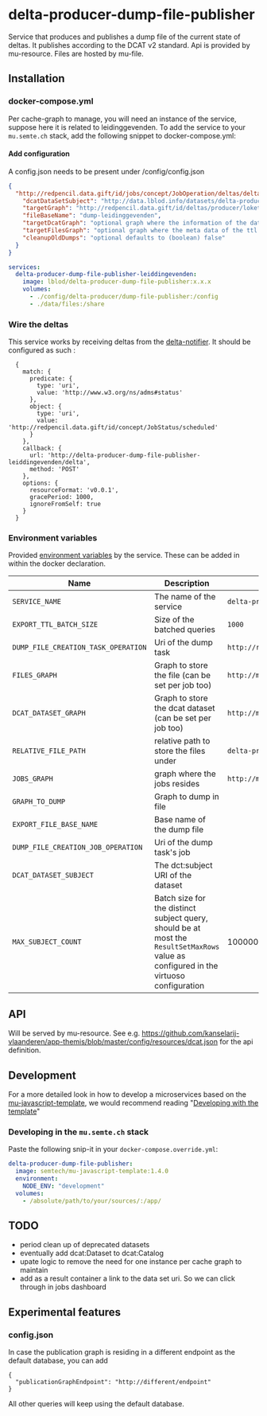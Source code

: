 # delta-producer-dump-file-publisher

Service that produces and publishes a dump file of the current state of deltas.
It publishes according to the DCAT v2 standard.
Api is provided by mu-resource.
Files are hosted by mu-file.

## Installation

### docker-compose.yml
Per cache-graph to manage, you will need an instance of the service, suppose here it is related to leidinggevenden.
To add the service to your `mu.semte.ch` stack, add the following snippet to docker-compose.yml:

#### Add configuration
A config.json needs to be present under /config/config.json
```json
{
  "http://redpencil.data.gift/id/jobs/concept/JobOperation/deltas/deltaDumpFileCreation/leidinggevenden" : {
    "dcatDataSetSubject": "http://data.lblod.info/datasets/delta-producer/dumps/LeidinggevendenCacheGraphDump",
    "targetGraph": "http://redpencil.data.gift/id/deltas/producer/loket-leidinggevenden-producer",
    "fileBaseName": "dump-leidinggevenden",
    "targetDcatGraph": "optional graph where the information of the data set should reside",
    "targetFilesGraph": "optional graph where the meta data of the ttl should reside",
    "cleanupOldDumps": "optional defaults to (boolean) false"
  }
}
```

```yaml
services:
  delta-producer-dump-file-publisher-leiddingevenden:
    image: lblod/delta-producer-dump-file-publisher:x.x.x
    volumes:
      - ./config/delta-producer/dump-file-publisher:/config
      - ./data/files:/share
```

### Wire the deltas

This service works by receiving deltas from the [delta-notifier](https://github.com/mu-semtech/delta-notifier).
It should be configured as such :

```
  {
    match: {
      predicate: {
        type: 'uri',
        value: 'http://www.w3.org/ns/adms#status'
      },
      object: {
        type: 'uri',
        value: 'http://redpencil.data.gift/id/concept/JobStatus/scheduled'
      }
    },
    callback: {
      url: 'http://delta-producer-dump-file-publisher-leiddingevenden/delta',
      method: 'POST'
    },
    options: {
      resourceFormat: 'v0.0.1',
      gracePeriod: 1000,
      ignoreFromSelf: true
    }
  }
```

### Environment variables

Provided [environment variables](https://docs.docker.com/compose/environment-variables/) by the service. These can be added in within the docker declaration.

| Name                                | Description                                                                                                                           | Default                                                                                 |
| ----------------------------------- | ------------------------------------------------------------------------------------------------------------------------------------- | --------------------------------------------------------------------------------------- |
| `SERVICE_NAME`                      | The name of the service                                                                                                               | `delta-producer-dump-file-publisher`                                                    |
| `EXPORT_TTL_BATCH_SIZE`             | Size of the batched queries                                                                                                           | `1000`                                                                                  |
| `DUMP_FILE_CREATION_TASK_OPERATION` | Uri of the dump task                                                                                                                  | `http://redpencil.data.gift/id/jobs/concept/TaskOperation/deltas/deltaDumpFileCreation` |
| `FILES_GRAPH`                       | Graph to store the file (can be set per job too)                                                                                      | `http://mu.semte.ch/graphs/public`                                                      |
| `DCAT_DATASET_GRAPH`                | Graph to store the dcat dataset (can be set per job too)                                                                              | `http://mu.semte.ch/graphs/public`                                                      |
| `RELATIVE_FILE_PATH`                | relative path to store the files under                                                                                                | `delta-producer-dumps`                                                                  |
| `JOBS_GRAPH`                        | graph where the jobs resides                                                                                                          | `http://mu.semte.ch/graphs/system/jobs`                                                 |
| `GRAPH_TO_DUMP`                     | Graph to dump in file                                                                                                                 |                                                                                         |
| `EXPORT_FILE_BASE_NAME`             | Base name of the dump file                                                                                                            |                                                                                         |
| `DUMP_FILE_CREATION_JOB_OPERATION`  | Uri of the dump task's job                                                                                                            |                                                                                         |
| `DCAT_DATASET_SUBJECT`              | The dct:subject URI of the dataset                                                                                                    |                                                                                         |
| `MAX_SUBJECT_COUNT`                 | Batch size for the distinct subject query, should be at most the `ResultSetMaxRows` value as configured in the virtuoso configuration | 1000000                                                                                 |


## API

Will be served by mu-resource.
See e.g. https://github.com/kanselarij-vlaanderen/app-themis/blob/master/config/resources/dcat.json for the api definition.

## Development

For a more detailed look in how to develop a microservices based on
the [mu-javascript-template](https://github.com/mu-semtech/mu-javascript-template), we would recommend
reading "[Developing with the template](https://github.com/mu-semtech/mu-javascript-template#developing-with-the-template)"

### Developing in the `mu.semte.ch` stack

Paste the following snip-it in your `docker-compose.override.yml`:

````yaml
delta-producer-dump-file-publisher:
  image: semtech/mu-javascript-template:1.4.0
  environment:
    NODE_ENV: "development"
  volumes:
    - /absolute/path/to/your/sources/:/app/
````

## TODO
- period clean up of deprecated datasets
- eventually add dcat:Dataset to dcat:Catalog
- upate logic to remove the need for one instance per cache graph to maintain
- add as a result container a link to the data set uri. So we can click through in jobs dashboard

## Experimental features
### config.json
In case the publication graph is residing in a different endpoint as the default database, you can add
```
{
  "publicationGraphEndpoint": "http://different/endpoint"
}
```
All other queries will keep using the default database.
